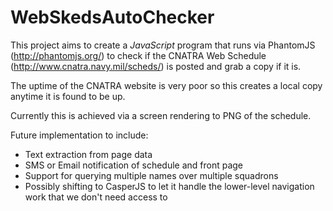 WebSkedsAutoChecker
===================

This project aims to create a *JavaScript* program that runs via PhantomJS (http://phantomjs.org/) to check if the CNATRA Web Schedule (http://www.cnatra.navy.mil/scheds/) is posted and grab a copy if it is.

The uptime of the CNATRA website is very poor so this creates a local copy anytime it is found to be up.

Currently this is achieved via a screen rendering to PNG of the schedule.

Future implementation to include:
 - Text extraction from page data
 - SMS or Email notification of schedule and front page
 - Support for querying multiple names over multiple squadrons
 - Possibly shifting to CasperJS to let it handle the lower-level navigation work that we don't need access to
